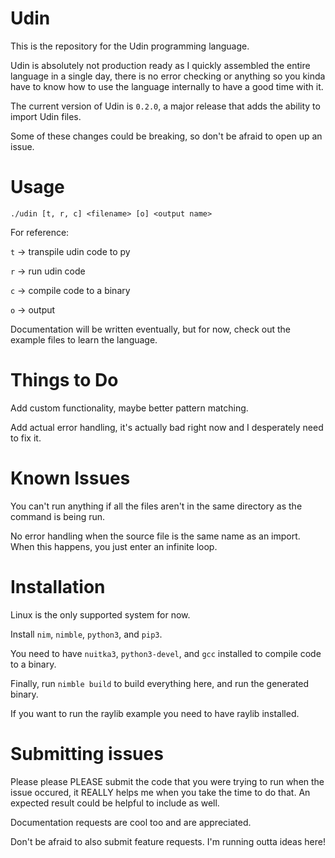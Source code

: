 # Udin
This is the repository for the Udin programming language.

Udin is absolutely not production ready as I quickly assembled the entire language in a single day, there is no error checking or anything so you kinda have to know how to use the language internally to have a good time with it.

The current version of Udin is `0.2.0`, a major release that adds the ability to import Udin files.

Some of these changes could be breaking, so don't be afraid to open up an issue.

# Usage
`./udin [t, r, c] <filename> [o] <output name>`

For reference:

`t` -> transpile udin code to py

`r` -> run udin code

`c` -> compile code to a binary

`o` -> output

Documentation will be written eventually, but for now, check out the example files to learn the language.

# Things to Do
Add custom functionality, maybe better pattern matching.

Add actual error handling, it's actually bad right now and I desperately need to fix it.

# Known Issues
You can't run anything if all the files aren't in the same directory as the command is being run.

No error handling when the source file is the same name as an import. When this happens, you just enter an infinite loop.

# Installation
Linux is the only supported system for now.

Install `nim`, `nimble`, `python3`, and `pip3`.

You need to have `nuitka3`, `python3-devel`, and `gcc` installed to compile code to a binary.

Finally, run `nimble build` to build everything here, and run the generated binary.

If you want to run the raylib example you need to have raylib installed.

# Submitting issues
Please please PLEASE submit the code that you were trying to run when the issue occured, it REALLY helps me when you take the time to do that. An expected result could be helpful to include as well.

Documentation requests are cool too and are appreciated.

Don't be afraid to also submit feature requests. I'm running outta ideas here!
